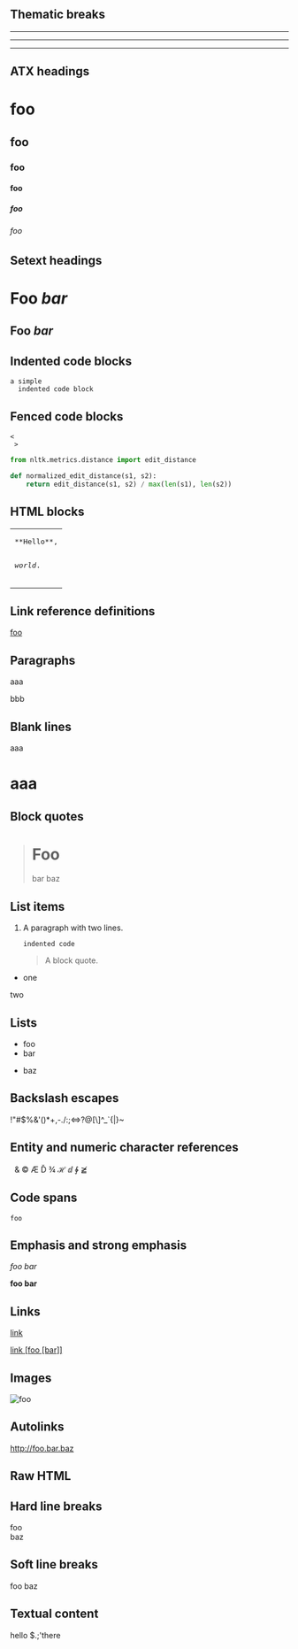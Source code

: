 ## Thematic breaks

***
---
___


## ATX headings

# foo
## foo
### foo
#### foo
##### foo
###### foo


## Setext headings

Foo *bar*
=========

Foo *bar*
---------


## Indented code blocks

    a simple
      indented code block


## Fenced code blocks

```
<
 >
```

```python
from nltk.metrics.distance import edit_distance

def normalized_edit_distance(s1, s2):
    return edit_distance(s1, s2) / max(len(s1), len(s2))
```


## HTML blocks

<table><tr><td>
<pre>
**Hello**,

_world_.
</pre>
</td></tr></table>


## Link reference definitions

[foo]: /url "title"

[foo]


## Paragraphs

aaa

bbb


## Blank lines

  

aaa
  

# aaa

  


## Block quotes

> # Foo
> bar
> baz


## List items

1.  A paragraph
    with two lines.

        indented code

    > A block quote.

- one

 two


## Lists

- foo
- bar
+ baz


## Backslash escapes

\!\"\#\$\%\&\'\(\)\*\+\,\-\.\/\:\;\<\=\>\?\@\[\\\]\^\_\`\{\|\}\~


## Entity and numeric character references

&nbsp; &amp; &copy; &AElig; &Dcaron;
&frac34; &HilbertSpace; &DifferentialD;
&ClockwiseContourIntegral; &ngE;


## Code spans

`foo`


## Emphasis and strong emphasis

*foo bar*

**foo bar**


## Links

[link](/uri "title")

[link [foo [bar]]][ref]

[ref]: /uri


## Images

![foo](/url "title")


## Autolinks

<http://foo.bar.baz>


## Raw HTML

<a><bab><c2c></a>


## Hard line breaks

foo  
baz


## Soft line breaks

foo
baz


## Textual content

hello $.;'there

